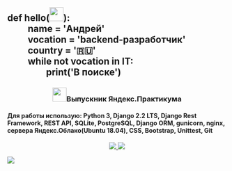 <h2 align="left"><font color="">def</font> hello(<img src="https://github.com/blackcater/blackcater/raw/main/images/Hi.gif" width="32">):<br> 
&emsp;&emsp; name = 'Андрей'<br>
&emsp;&emsp; vocation = 'backend-разработчик'<br>
&emsp;&emsp; country = '🇷🇺'<br>
&emsp;&emsp; while not vocation in IT:<br>
&emsp;&emsp;&emsp;&emsp; print('В поиске')
</h2>

<h3 align="center"><img src="https://www.stevenandrewmartin.com/wp-content/uploads/2017/03/graduation-day-steven-a-martin.jpg" height="32">Выпускник Яндекс.Практикума</h3>
<h4>Для работы использую: Python 3, Django 2.2 LTS, Django Rest Framework, REST API, SQLite, PostgreSQL, Django ORM, gunicorn, nginx, сервера Яндекс.Облако(Ubuntu 18.04), CSS, Bootstrap, Unittest, Git</h4>

<p align="center">
  <a href="https://leetcode.com/Artek22/"><img src="https://img.shields.io/badge/LeetCode-000000?style=for-the-badge&logo=LeetCode&logoColor=#d16c06">
  <a href="https://www.codewars.com/users/Artek22"><img src="https://img.shields.io/badge/Codewars-BA0000?style=for-the-badge&logo=codewars&logoColor=white">
</p>

![](https://github-profile-summary-cards.vercel.app/api/cards/profile-details?username=Artek22&theme=solarized_dark)
